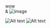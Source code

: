wow<br>&
![image](https://user-images.githubusercontent.com/125537936/233907835-b7af5403-58d3-4de2-9181-f7264592c549.png)

![Alt text](https://user-images.githubusercontent.com/125537936/233907835-b7af5403-58d3-4de2-9181-f7264592c549.png)
![Alt text](c:/Users/GGG/Downloads/wow.jpg)